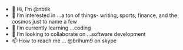 - 👋 Hi, I’m @nbtlk
- 👀 I’m interested in ...a ton of things- writing, sports, finance, and the cosmos just to name a few
- 🌱 I’m currently learning ...coding
- 💞️ I’m looking to collaborate on ...software development
- 📫 How to reach me ... @brihum9 on skype

<!---
nbtlk/nbtlk is a ✨ special ✨ repository because its `README.md` (this file) appears on your GitHub profile.
You can click the Preview link to take a look at your changes.
--->

